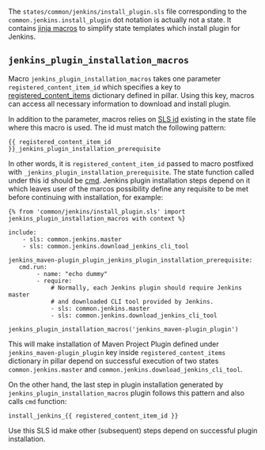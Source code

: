 
The `states/common/jenkins/install_plugin.sls` file corresponding to
the `common.jenkins.install_plugin` dot notation is actually not a state.
It contains [jinja macros](http://jinja.pocoo.org/docs/dev/templates/#macros)
to simplify state templates which install plugin for Jenkins.

## `jenkins_plugin_installation_macros` ##

Macro `jenkins_plugin_installation_macros` takes one parameter `registered_content_item_id` which
specifies a key to [registered_content_items](docs/projects/common/pillars/registered_content_items/readme.md)
dictionary defined in pillar. Using this key, macros can access all necessary
information to download and install plugin.

In addition to the parameter, macros relies on [SLS id](http://docs.saltstack.com/en/latest/ref/states/highstate.html#id-declaration)
existing in the state file where this macro is used. The id must match
the following pattern:
```
{{ registered_content_item_id }}_jenkins_plugin_installation_prerequisite
```
In other words, it is `registered_content_item_id` passed to macro postfixed
with `_jenkins_plugin_installation_prerequisite`.
The state function called under this id should be [cmd](http://docs.saltstack.com/en/latest/ref/states/all/salt.states.cmd.html).
Jenkins plugin installation steps depend on it which leaves user of
the marcos possibility define any requisite to be met before continuing
with installation, for example:
```
{% from 'common/jenkins/install_plugin.sls' import jenkins_plugin_installation_macros with context %}

include:
    - sls: common.jenkins.master
    - sls: common.jenkins.download_jenkins_cli_tool

jenkins_maven-plugin_plugin_jenkins_plugin_installation_prerequisite:
   cmd.run:
        - name: "echo dummy"
        - require:
            # Normally, each Jenkins plugin should require Jenkins master
            # and downloaded CLI tool provided by Jenkins.
            - sls: common.jenkins.master
            - sls: common.jenkins.download_jenkins_cli_tool

jenkins_plugin_installation_macros('jenkins_maven-plugin_plugin')
```
This will make installation of Maven Project Plugin defined under `jenkins_maven-plugin_plugin`
key inside `registered_content_items` dictionary in pillar depend on
successful execution of two states `common.jenkins.master` and `common.jenkins.download_jenkins_cli_tool`.

On the other hand, the last step in plugin installation generated by `jenkins_plugin_installation_macros`
plugin follows this pattern and also calls `cmd` function:
```
install_jenkins_{{ registered_content_item_id }}
```
Use this SLS id make other (subsequent) steps depend on successful plugin installation.


